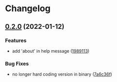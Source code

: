 # Changelog

## [0.2.0](https://www.github.com/raytung/shakshuka/compare/v0.1.0...v0.2.0) (2022-01-12)


### Features

* add 'about' in help message ([1989113](https://www.github.com/raytung/shakshuka/commit/19891135e831b18218546fa47609f79dff8d0e7a))


### Bug Fixes

* no longer hard coding version in binary ([7a6c36f](https://www.github.com/raytung/shakshuka/commit/7a6c36f03907dc303fd17e7692a4475de9d4e0ad))
